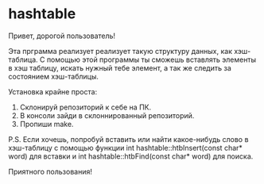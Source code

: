 # hashtable
Привет, дорогой пользователь!

Эта прграмма реализует реализует такую структуру данных, как хэш-таблица. 
С помощью этой программы ты сможешь вставлять элементы в хэш таблицу, искать нужный тебе элемент,
а так же следить за состоянием хэш-таблицы.

Установка крайне проста:
  1. Склонируй репозиторий к себе на ПК.
  2. В консоли зайди в склоннированный репозиторий.
  3. Пропиши make.
  
P.S. Если хочешь, попробуй вставить или найти какое-нибудь слово в хэш-таблицу с помощью функции
   int hashtable::htbInsert(const char* word) для вставки и int hashtable::htbFind(const char* word)
для поиска.

Приятного пользования!
